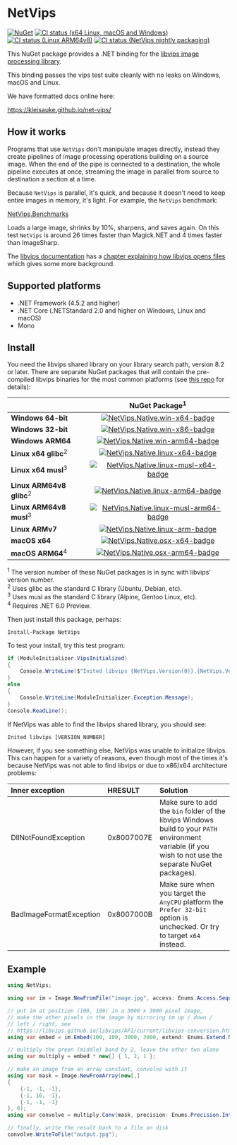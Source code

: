 # NetVips

[![NuGet](https://img.shields.io/nuget/v/NetVips.svg)](https://www.nuget.org/packages/NetVips)
[![CI status (x64 Linux, macOS and Windows)](https://github.com/kleisauke/net-vips/workflows/CI/badge.svg?branch=master)](https://github.com/kleisauke/net-vips/actions)
[![CI status (Linux ARM64v8)](https://travis-ci.org/kleisauke/net-vips.svg?branch=master)](https://travis-ci.org/kleisauke/net-vips)
[![CI status (NetVips nightly packaging)](https://ci.appveyor.com/api/projects/status/d2r9uanb5yij07pt/branch/master?svg=true)](https://ci.appveyor.com/project/kleisauke/net-vips/branch/master)

This NuGet package provides a .NET binding for the [libvips image processing library](https://libvips.github.io/libvips).

This binding passes the vips test suite cleanly with no leaks on Windows, macOS and Linux.

We have formatted docs online here:

https://kleisauke.github.io/net-vips/

## How it works

Programs that use `NetVips` don't manipulate images directly, instead
they create pipelines of image processing operations building on a source
image. When the end of the pipe is connected to a destination, the whole
pipeline executes at once, streaming the image in parallel from source to
destination a section at a time.

Because `NetVips` is parallel, it's quick, and because it doesn't need to
keep entire images in memory, it's light. For example, the `NetVips` benchmark:

[NetVips.Benchmarks](https://github.com/kleisauke/net-vips/tree/master/tests/NetVips.Benchmarks)

Loads a large image, shrinks by 10%, sharpens, and saves again. On this test
`NetVips` is around 26 times faster than Magick.NET and 4 times faster than ImageSharp.

The [libvips documentation](https://libvips.github.io/libvips/API/current)
has a [chapter explaining how libvips opens
files](https://libvips.github.io/libvips/API/current/How-it-opens-files.md.html)
which gives some more background.

## Supported platforms

- .NET Framework (4.5.2 and higher)
- .NET Core (.NETStandard 2.0 and higher on Windows, Linux and macOS)
- Mono

## Install

You need the libvips shared library on your library search path, version 8.2 or
later. There are separate NuGet packages that will contain the pre-compiled 
libvips binaries for the most common platforms (see
[this repo](https://github.com/kleisauke/libvips-packaging) for details):

|                                     | NuGet Package<sup>1</sup>                                                         |
|-------------------------------------|:---------------------------------------------------------------------------------:|
| **Windows 64-bit**                  | [![NetVips.Native.win-x64-badge]][NetVips.Native.win-x64-nuget]                   |
| **Windows 32-bit**                  | [![NetVips.Native.win-x86-badge]][NetVips.Native.win-x86-nuget]                   |
| **Windows ARM64**                   | [![NetVips.Native.win-arm64-badge]][NetVips.Native.win-arm64-nuget]               |
| **Linux x64 glibc**<sup>2</sup>     | [![NetVips.Native.linux-x64-badge]][NetVips.Native.linux-x64-nuget]               |
| **Linux x64 musl**<sup>3</sup>      | [![NetVips.Native.linux-musl-x64-badge]][NetVips.Native.linux-musl-x64-nuget]     |
| **Linux ARM64v8 glibc**<sup>2</sup> | [![NetVips.Native.linux-arm64-badge]][NetVips.Native.linux-arm64-nuget]           |
| **Linux ARM64v8 musl**<sup>3</sup>  | [![NetVips.Native.linux-musl-arm64-badge]][NetVips.Native.linux-musl-arm64-nuget] |
| **Linux ARMv7**                     | [![NetVips.Native.linux-arm-badge]][NetVips.Native.linux-arm-nuget]               |
| **macOS x64**                       | [![NetVips.Native.osx-x64-badge]][NetVips.Native.osx-x64-nuget]                   |
| **macOS ARM64**<sup>4</sup>         | [![NetVips.Native.osx-arm64-badge]][NetVips.Native.osx-arm64-nuget]               |

[NetVips.Native.win-x64-badge]: https://img.shields.io/nuget/v/NetVips.Native.win-x64.svg
[NetVips.Native.win-x64-nuget]: https://www.nuget.org/packages/NetVips.Native.win-x64
[NetVips.Native.win-x86-badge]: https://img.shields.io/nuget/v/NetVips.Native.win-x86.svg
[NetVips.Native.win-x86-nuget]: https://www.nuget.org/packages/NetVips.Native.win-x86
[NetVips.Native.win-arm64-badge]: https://img.shields.io/nuget/v/NetVips.Native.win-arm64.svg
[NetVips.Native.win-arm64-nuget]: https://www.nuget.org/packages/NetVips.Native.win-arm64
[NetVips.Native.linux-x64-badge]: https://img.shields.io/nuget/v/NetVips.Native.linux-x64.svg
[NetVips.Native.linux-x64-nuget]: https://www.nuget.org/packages/NetVips.Native.linux-x64
[NetVips.Native.linux-musl-x64-badge]: https://img.shields.io/nuget/v/NetVips.Native.linux-musl-x64.svg
[NetVips.Native.linux-musl-x64-nuget]: https://www.nuget.org/packages/NetVips.Native.linux-musl-x64
[NetVips.Native.linux-arm64-badge]: https://img.shields.io/nuget/v/NetVips.Native.linux-arm64.svg
[NetVips.Native.linux-arm64-nuget]: https://www.nuget.org/packages/NetVips.Native.linux-arm64
[NetVips.Native.linux-musl-arm64-badge]: https://img.shields.io/nuget/v/NetVips.Native.linux-musl-arm64.svg
[NetVips.Native.linux-musl-arm64-nuget]: https://www.nuget.org/packages/NetVips.Native.linux-musl-arm64
[NetVips.Native.linux-arm-badge]: https://img.shields.io/nuget/v/NetVips.Native.linux-arm.svg
[NetVips.Native.linux-arm-nuget]: https://www.nuget.org/packages/NetVips.Native.linux-arm
[NetVips.Native.osx-x64-badge]: https://img.shields.io/nuget/v/NetVips.Native.osx-x64.svg
[NetVips.Native.osx-x64-nuget]: https://www.nuget.org/packages/NetVips.Native.osx-x64
[NetVips.Native.osx-arm64-badge]: https://img.shields.io/nuget/v/NetVips.Native.osx-arm64.svg
[NetVips.Native.osx-arm64-nuget]: https://www.nuget.org/packages/NetVips.Native.osx-arm64

<sup>1</sup> The version number of these NuGet packages is in sync with libvips' version number.  
<sup>2</sup> Uses glibc as the standard C library (Ubuntu, Debian, etc).  
<sup>3</sup> Uses musl as the standard C library (Alpine, Gentoo Linux, etc).  
<sup>4</sup> Requires .NET 6.0 Preview.

Then just install this package, perhaps:

    Install-Package NetVips

To test your install, try this test program:

```csharp
if (ModuleInitializer.VipsInitialized)
{
    Console.WriteLine($"Inited libvips {NetVips.Version(0)}.{NetVips.Version(1)}.{NetVips.Version(2)}");
}
else
{
    Console.WriteLine(ModuleInitializer.Exception.Message);
}
Console.ReadLine();
```

If NetVips was able to find the libvips shared library, you should see:

    Inited libvips [VERSION_NUMBER]

However, if you see something else, NetVips was unable to initialize libvips.
This can happen for a variety of reasons, even though most of the times it's because NetVips 
was not able to find libvips or due to x86/x64 architecture problems:

| Inner exception | HRESULT | Solution |
| :--- | :--- | :--- |
| DllNotFoundException | 0x8007007E | Make sure to add the `bin` folder of the libvips Windows build to your `PATH` environment variable (if you wish to not use the separate NuGet packages). |
| BadImageFormatException | 0x8007000B | Make sure when you target the `AnyCPU` platform the `Prefer 32-bit` option is unchecked. Or try to target `x64` instead. |

## Example

```csharp
using NetVips;

using var im = Image.NewFromFile("image.jpg", access: Enums.Access.Sequential);

// put im at position (100, 100) in a 3000 x 3000 pixel image, 
// make the other pixels in the image by mirroring im up / down / 
// left / right, see
// https://libvips.github.io/libvips/API/current/libvips-conversion.html#vips-embed
using var embed = im.Embed(100, 100, 3000, 3000, extend: Enums.Extend.Mirror);

// multiply the green (middle) band by 2, leave the other two alone
using var multiply = embed * new[] { 1, 2, 1 };

// make an image from an array constant, convolve with it
using var mask = Image.NewFromArray(new[,]
{
    {-1, -1, -1},
    {-1, 16, -1},
    {-1, -1, -1}
}, 8);
using var convolve = multiply.Conv(mask, precision: Enums.Precision.Integer);

// finally, write the result back to a file on disk
convolve.WriteToFile("output.jpg");
```
